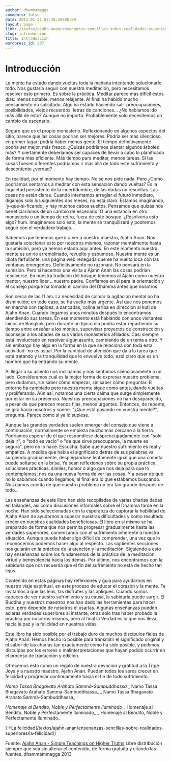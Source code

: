 ```yaml
---
author: dhammamagga
comments: false
date: 2013-01-21 07:38:29+00:00
layout: page
link: /textos/ajahn-anan/ensenanzas-sencillas-sobre-realidades-superiores/introduccion/
slug: introduccion
title: Introducción
wordpress_id: 237
---
```


# Introducción


La mente ha estado dando vueltas toda la mañana intentando solucionarlo todo. Nos gustaría seguir con nuestra meditación, pero necesitamos resolver esto primero. Es sobre la práctica. Meditar parece más difícil estos días: menos notable, menos relajante. Al final ha habido mucho pensamiento no solicitado. Algo ha estado haciendo salir preocupaciones, posibilidades, viejos recuerdos, letras de canciones... ¿No habíamos ido más allá de esto? Aunque no importa. Probablemente solo necesitemos un cambio de escenario.

Seguro que es el propio monasterio. Reflexionando en algunos aspectos del sitio, parece que las cosas podrían ser mejores. Podría ser más silencioso, en primer lugar; podría haber menos gente. El tiempo definitivamente podría ser mejor, más fresco. ¿Quizás podríamos plantar algunos árboles más? Y ciertamente deberíamos ser capaces de llevar a cabo lo planificado de forma más eficiente. Más tiempo para meditar, menos tareas. Si las cosas fuesen diferentes podríamos ir más allá de todo este sufrimiento y descontento ¿verdad?

En realidad, por el momento hay tiempo. No se nos pide nada. Pero ¿Cómo podríamos sentarnos a meditar con esta sensación dando vueltas? Es la inquietud persistente de la incertidumbre, de las dudas no resueltas. Las cosas no están claras. Cuando intentamos arreglar el futuro inmediato, digamos solo los siguientes dos meses, no está claro. Estamos imaginando, 'y-que-si-ficando', y hay muchos cabos sueltos. Pensamos que quizás nos beneficiaríamos de un cambio de escenario. O una estancia en otro monasterio o un tiempo de retiro, fuera de este bosque. ¿Resolvería esto algo? hum. Imaginemos solo esto, la mente se tranquilizará y podremos seguir con el verdadero trabajo...

Sabemos que tenemos que ir a ver a nuestro maestro, Ajahn Anan. Nos gustaría solucionar esto por nosotros mismos, razonar mentalmente hasta la sumisión, pero ya hemos estado aquí antes. En este momento nuestra mente es un río arremolinado, revuelto y espumoso. Nuestra mente es un idiota farfullante, una página web renegada que se ha vuelto loca con las ventanas emergentes. Definitivamente no razonará. No pensará en la sumisión. Pero si hacemos una visita a Ajahn Anan las cosas podrían resolverse. En nuestra tradición del bosque tenemos al Ajahn como nuestro mentor, nuestro lider... nuestro padre. Confiamos en él para la orientación y el consejo porque ha tomado el camino del Dhamma antes que nosotros.

Son cerca de las 11 am. La necesidad de calmar la agitación mental no ha disminuido; en todo caso, se ha vuelto más urgente. Así que nos ponemos en marcha con rapidez, a zancadas, colina arriba en dirección al kuti de Ajahn Anan. Cuando llegamos unos minutos después lo encontramos atendiendo sus tareas. En ese momento está hablando con unos visitantes laicos de Bangkok, pero durante un típico día podría estar repartiendo su tiempo entre enseñar a los monjes, supervisar proyectos de construcción y aconsejar a los abades de sus varios monasterios afiliados. Casi siempre está involucrado en resolver algún asunto, cambiando de un tema a otro. Y sin embargo hay algo en la forma en la que se relaciona con toda esta actividad -no es usual. Por la cantidad de atención que da a la tarea que está tratando y la tranquilidad que lo envuelve todo, está claro que es un hombre que ha entrando su mente.

Al llegar a su asiento nos inclinamos y nos sentamos silenciosamente a un lado. Consideramos cuál es la mejor forma de expresar nuestro problema, pero dudamos, sin saber cómo empezar, sin saber cómo preguntar. El entorno ha cambiado pero nuestra mente sigue como antes, dando vueltas y proliferando. Aún así, notamos una cierta calma que surge simplemente por estar en su presencia. Nuestras preocupaciones no han desaparecido, a pesar de que parecen menos fijas, menos urgentes. Entonces, de repente, se gira hacia nosotros y sonríe. "¿Que está pasando en vuestra mente?", pregunta. Parece como si ya lo supiese.

Aunque las grandes verdades suelen emerger del consejo que viene a continuación, normalmente se empieza mucho más cercano a la tierra. Podríamos esperar de él que respondiese despreocupadamente con "solo deja ir", o "todo es vacío" o "de que sirve preocuparse, la muerte es segura", pero no lo hace. Escucha. Sabe que nuestro sufrimiento es real y empatiza. A medida que habla el significado detrás de sus palabras va surgiendo gradualmente, desplegándose lentamente igual que una cometa puede soltarse en la brisa. Ya sean reflexiones sobre su propia práctica, soluciones prácticas, símiles, humor o algo que nos deja para que lo contemplemos, nos da una nueva forma de ver las cosas. Y a pesar de que no lo sabíamos cuando llegamos, al final era lo que estábamos buscando. Nos damos cuenta de que nuestro problema no era tan grande después de todo...

Las enseñanzas de este libro han sido recopiladas de varias charlas dadas en tailandés, así como discusiones informales sobre el Dhamma tarde en la noche. Han sido seleccionadas con la esperanza de capturar la habilidad de Ajahn Anan de ayudarnos a superar nuestras dificultades y como resultado crecer en nuestras cualidades beneficiosas. El libro en sí mismo se ha preparado de forma que nos permita progresar gradualmente hasta las verdades superiores, comenzando con el sufrimiento inherente a nuestra situación. Aunque pueda haber algo difícil de comprender, una vez que lo reconocemos podemos hacer algo al respecto. Las siguientes secciones nos guiarán en la práctica de la atención y la meditación. Siguiendo a esto hay enseñanzas sobre los fundamentos de la práctica de la meditación, virtud y benevolencia hacia los demás. Por último, nos encontramos con la sabiduría que nos recuerda que el fin del sufrimiento no está de hecho tan lejos.

Contenido en estas páginas hay reflexiones y guía para ayudarnos en nuestro viaje espiritual, en este proceso de educar el corazón y la mente. Te invitamos a que las leas, las disfrutes y las apliques. Cuando somos capaces de ver nuestro sufrimiento y su causa, la sabiduría puede surgir. El Buddha y nuestros maestros nos han dado las herramientas para hacer esto, pero depende de nosotros el usarlas. Algunas enseñanzas pueden aclaras verdades superiores al instante, otras solo tras haber probado la práctica por nosotros mismos, pero al final la Verdad es lo que nos lleva hacia la paz y la felicidad en nuestras vidas.

Este libro ha sido posible por el trabajo duro de muchos discípulos fieles de Ajahn Anan. Hemos hecho lo posible para transmitir el significado original y el sabor de las charlas tan exactamente como ha sido posible, y pedimos disculpas por los errores o malinterpretaciones que hayan podido ocurrir en el proceso de traducción y edición.

Ofrecemos esto como un regalo de nuestra devoción y gratitud a la Tripe Joya y a nuestro maestro, Ajahn Anan. Puedan todos los seres crecer en felicidad y progresar continuamente hacia el fin de todo sufrimiento.<!-- more -->

_Namo Tassa Bhagavato Arahato Sammà-Sambuddhassa_
_ Namo Tassa Bhagavato Arahato Sammà-Sambuddhassa_
_ Namo Tassa Bhagavato Arahato Sammà-Sambuddhassa_

_Homenaje al Bendito, Noble y Perfectamente Iluminado_
_ Homenaje al Bendito, Noble y Perfectamente Iluminado_
_ Homenaje al Bendito, Noble y Perfectamente Iluminado_




[->La felicidad]/textos/ajahn-anan/ensenanzas-sencillas-sobre-realidades-superiores/la-felicidad/)


<!-- more -->


Fuente: [Ajahn Anan - Simple Teachings on Higher Truths](http://www.watmarpjan.org/en/en-book-cds.html)
Libre distribución siempre que sea sin alterar el contenido, de forma gratuita y citando las fuentes.
dhammammagga 2013
